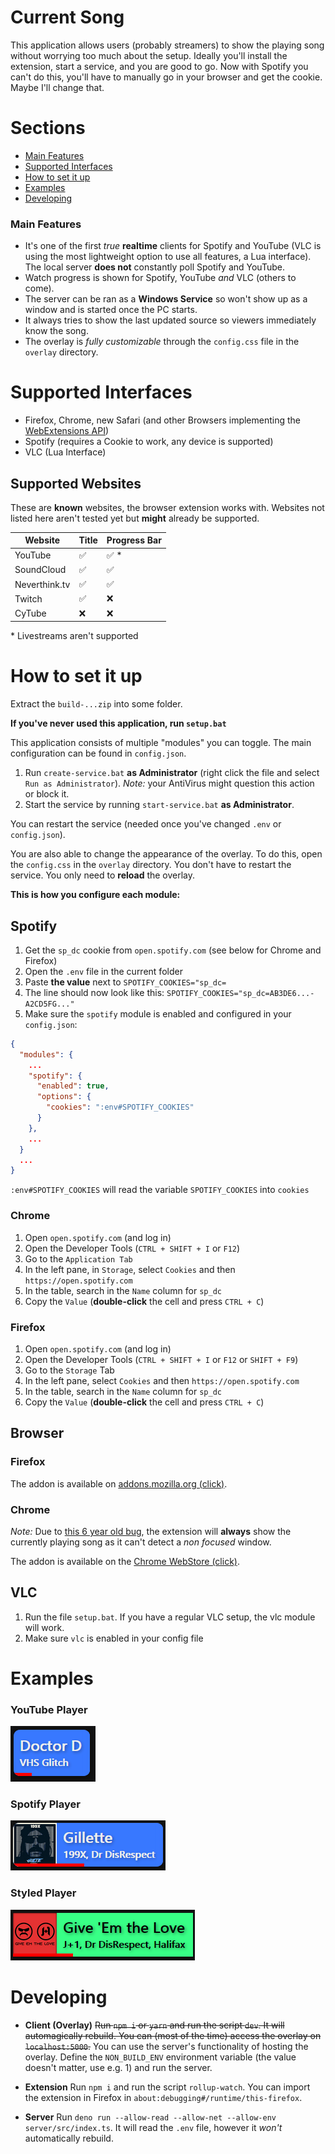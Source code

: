 # Current Song

This application allows users (probably streamers) to show the playing song
without worrying too much about the setup. Ideally you'll install the extension, start
a service, and you are good to go. Now with Spotify you can't do this, you'll have to manually go in your browser and get the cookie.
Maybe I'll change that.

# Sections

- [Main Features](#main-features)
- [Supported Interfaces](#supported-interfaces)
- [How to set it up](#how-to-set-it-up)
- [Examples](#examples)
- [Developing](#developing)

### Main Features

- It's one of the first _true_ **realtime** clients for Spotify and YouTube (VLC is using the most lightweight option to use all features, a Lua interface).
  The local server **does not** constantly poll Spotify and YouTube.
- Watch progress is shown for Spotify, YouTube _and_ VLC (others to come).
- The server can be ran as a **Windows Service** so won't show up as a window and is started once the PC starts.
- It always tries to show the last updated source so viewers immediately know the song.
- The overlay is _fully customizable_ through the `config.css` file in the `overlay` directory.

# Supported Interfaces

- Firefox, Chrome, new Safari (and other Browsers implementing the [WebExtensions API](https://developer.mozilla.org/en-US/docs/Mozilla/Add-ons/WebExtensions/API/tabs))
- Spotify (requires a Cookie to work, any device is supported)
- VLC (Lua Interface)

## Supported Websites

These are **known** websites, the browser extension works with.
Websites not listed here aren't tested yet but **might** already be supported.

| Website       | Title              | Progress Bar          |
| ------------- | ------------------ | --------------------- |
| YouTube       | :white_check_mark: | :white_check_mark: \* |
| SoundCloud    | :white_check_mark: | :white_check_mark:    |
| Neverthink.tv | :white_check_mark: | :white_check_mark:    |
| Twitch        | :white_check_mark: | :x:                   |
| CyTube        | :x:                | :x:                   |

\* Livestreams aren't supported

# How to set it up

Extract the `build-...zip` into some folder.

**If you've never used this application, run `setup.bat`**

This application consists of multiple "modules" you can toggle.
The main configuration can be found in `config.json`.

1. Run `create-service.bat` **as Administrator** (right click the file and select `Run as Administrator`).
   _Note:_ your AntiVirus might question this action or block it.
2. Start the service by running `start-service.bat` **as Administrator**.

You can restart the service (needed once you've changed `.env` or `config.json`).

You are also able to change the appearance of the overlay. To do this, open the `config.css` in the `overlay` directory.
You don't have to restart the service. You only need to **reload** the overlay.

**This is how you configure each module:**

## Spotify

1. Get the `sp_dc` cookie from `open.spotify.com` (see below for Chrome and Firefox)
2. Open the `.env` file in the current folder
3. Paste **the value** next to `SPOTIFY_COOKIES="sp_dc=`
4. The line should now look like this: `SPOTIFY_COOKIES="sp_dc=AB3DE6...-A2CD5FG..."`
5. Make sure the `spotify` module is enabled and configured in your `config.json`:
```json
{
  "modules": {
    ...
    "spotify": {
      "enabled": true,
      "options": {
        "cookies": ":env#SPOTIFY_COOKIES"
      }
    },
    ...
  }
  ...
}
```
`:env#SPOTIFY_COOKIES` will read the variable `SPOTIFY_COOKIES` into `cookies`

### Chrome

1.  Open `open.spotify.com` (and log in)
2.  Open the Developer Tools (`CTRL + SHIFT + I` or `F12`)
3.  Go to the `Application Tab`
4.  In the left pane, in `Storage`, select `Cookies` and then `https://open.spotify.com`
5.  In the table, search in the `Name` column for `sp_dc`
6.  Copy the `Value` (**double-click** the cell and press `CTRL + C`)

### Firefox

1.  Open `open.spotify.com` (and log in)
2.  Open the Developer Tools (`CTRL + SHIFT + I` or `F12` or `SHIFT + F9`)
3.  Go to the `Storage` Tab
4.  In the left pane, select `Cookies` and then `https://open.spotify.com`
5.  In the table, search in the `Name` column for `sp_dc`
6.  Copy the `Value` (**double-click** the cell and press `CTRL + C`)

## Browser

### Firefox

The addon is available on [addons.mozilla.org (click)](https://addons.mozilla.org/firefox/addon/current-song-overlay/).

### Chrome

_Note:_ Due to [this 6 year old bug](https://bugs.chromium.org/p/chromium/issues/detail?id=387377),
 the extension will **always** show the currently playing song as it can't detect a _non focused_ window. 

The addon is available on the [Chrome WebStore (click)](https://chrome.google.com/webstore/detail/currentsong/alanjgmjccmkkpmpejgdhaodfjlmcone).

## VLC

1. Run the file `setup.bat`. If you have a regular VLC setup, the vlc module will work.
2. Make sure `vlc` is enabled in your config file

# Examples

### YouTube Player

![YouTube Player](images/default-youtube.png)

### Spotify Player

![Spotify Player](images/default-spotify.png)

### Styled Player

![Styled Player](images/custom-style.png)

# Developing

- **Client (Overlay)**
  ~~Run `npm i` or `yarn` and run the script `dev`. It will automagically rebuild.
  You can (most of the time) access the overlay on `localhost:5000`.~~
  You can use the server's functionality of hosting the overlay.
  Define the `NON_BUILD_ENV` environment variable (the value doesn't matter, use e.g. 1) and run the server.

- **Extension**
  Run `npm i` and run the script `rollup-watch`.
  You can import the extension in Firefox in `about:debugging#/runtime/this-firefox`.

- **Server**
  Run `deno run --allow-read --allow-net --allow-env server/src/index.ts`.
  It will read the `.env` file, however it _won't_ automatically rebuild.
